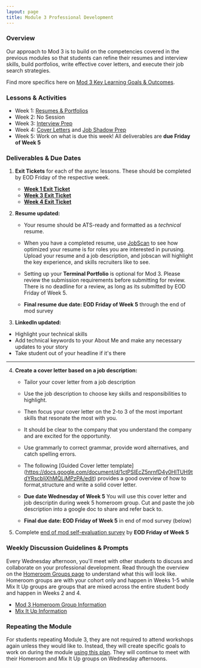 ```yaml
---
layout: page
title: Module 3 Professional Development
---
```


### Overview
Our approach to Mod 3 is to build on the competencies covered in the previous modules so that students can refine their resumes and interview skills, build portfolios, write effective cover letters, and execute their job search strategies.

Find more specifics here on [Mod 3 Key Learning Goals & Outcomes](/module_three/mod3_learning_goals).

### Lessons & Activities
* Week 1: [Resumes & Portfolios](/module_three/mod3_week1)
* Week 2:  No Session
* Week 3: [Interview Prep](/module_three/mod3_week5)
* Week 4: [Cover Letters](https://careerdev.turing.edu/module_three/week_3_coverletter)
           and [Job Shadow Prep](/module_three/job_shadow_overview) 
* Week 5: Work on what is due this week! All deliverables are **due Friday of Week 5**

### Deliverables & Due Dates

1. **Exit Tickets** for each of the async lessons. These should be completed by EOD Friday of the respective week.
   * **[Week 1 Exit Ticket](https://forms.gle/eZF3XUagA4SS7p7m6)**
   * **[Week 3 Exit Ticket](https://forms.gle/1WHVG6iiHX6bkfS97)**
   * **[Week 4 Exit Ticket](https://forms.gle/uaftT1VbePHcisGn8)**
2. **Resume updated:**
   * Your resume should be ATS-ready and formatted as a *technical* resume. 
   * When you have a completed resume, use [JobScan](https://www.jobscan.co/) to see how              optimized your resume is for roles you are interested in purusing. Upload your resume and a      job description, and jobscan will highlight the key experience, and skills recruiters like      to see. 
   * Setting up your **Terminal Portfolio** is optional for Mod 3. Please review the submission
     requirements before submitting for review. There is no deadline for a review, as long as        its submitted by EOD Friday of Week 5. 
   
   * **Final resume due date: EOD Friday of Week 5** through the end of mod survey
   
3.  **LinkedIn updated:**
   * Highlight your technical skills
   * Add technical keywords to your About Me and make any necessary updates to your story
   * Take student out of your headline if it's there
 
   * ** **
   
4. **Create a cover letter based on a job description:** 
   * Tailor your cover letter from a job description
   * Use the job description to choose key skills and responsibilities to highlight. 
   * Then focus your cover letter on the 2-to 3 of the most important skills that resonate the        most with you. 
   * It should be clear to the company that you understand the company and are excited for the opportunity.
   * Use grammarly to correct grammar, provide word alternatives, and catch spelling errors.
   * The following [Guided Cover letter template]                                                    (https://docs.google.com/document/d/1ctPSIEcZ5nrnfD4y0HlTUH9tdYRscbIjXhMQLjMPzPA/edit)           provides a good overview of how to format,structure and write a solid cover letter.
  
   * **Due date Wednesday of Week 5** You will use this cover letter and job descriptin during          week 5 homeroom group. Cut and paste the job description into a google doc to share and          refer back to. 
   * **Final due date: EOD Friday of Week 5** in end of mod survey (below)
   
5. Complete [end of mod self-evaluation survey](https://airtable.com/shrBZWvdZfHSeey57) by **EOD Friday of Week 5**

### Weekly Discussion Guidelines & Prompts
Every Wednesday afternoon, you'll meet with other students to discuss and collaborate on your professional development. Read through the overview on the [Homeroom Groups page](/student_discussion_groups/index) to understand what this will look like. Homeroom groups are with your cohort only and happen in Weeks 1-5 while Mix It Up groups are groups that are mixed across the entire student body and happen in Weeks 2 and 4.

* [Mod 3 Homeroom Group Information](/student_discussion_groups/mod3_homeroom_discussion_prompts)
* [Mix It Up Information](/mixed_groups)

### Repeating the Module
For students repeating Module 3, they are not required to attend workshops again unless they would like to. Instead, they will create specific goals to work on during the module [using this plan](/module_three/m3_repeat_plan). They will continue to meet with their Homeroom and Mix It Up groups on Wednesday afternoons. 
